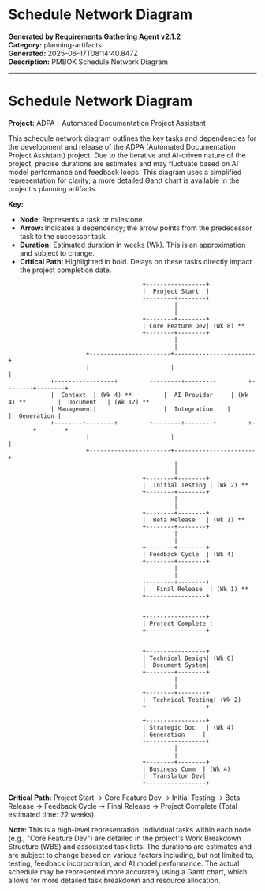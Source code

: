 # Schedule Network Diagram

**Generated by Requirements Gathering Agent v2.1.2**  
**Category:** planning-artifacts  
**Generated:** 2025-06-17T08:14:40.847Z  
**Description:** PMBOK Schedule Network Diagram

---

# Schedule Network Diagram

**Project:** ADPA - Automated Documentation Project Assistant

This schedule network diagram outlines the key tasks and dependencies for the development and release of the ADPA (Automated Documentation Project Assistant) project.  Due to the iterative and AI-driven nature of the project, precise durations are estimates and may fluctuate based on AI model performance and feedback loops.  This diagram uses a simplified representation for clarity; a more detailed Gantt chart is available in the project's planning artifacts.

**Key:**

* **Node:** Represents a task or milestone.
* **Arrow:** Indicates a dependency; the arrow points from the predecessor task to the successor task.
* **Duration:** Estimated duration in weeks (Wk). This is an approximation and subject to change.
* **Critical Path:** Highlighted in bold.  Delays on these tasks directly impact the project completion date.

```
                                      +-----------------+
                                      |  Project Start  |
                                      +--------+--------+
                                               |
                                               |
                                      +--------+--------+
                                      | Core Feature Dev| (Wk 8) **
                                      +--------+--------+
                                               |
                                               |
                      +-----------------------+-----------------------+
                      |                       |                       |
            +--------+--------+         +--------+--------+         +--------+--------+
            |  Context  | (Wk 4) **         |  AI Provider     | (Wk 4) **         |  Document   | (Wk 12) **
            | Management|                   |  Integration    |                   |  Generation |
            +--------+--------+         +--------+--------+         +--------+--------+
                      |                       |                       |
                      +-----------------------+-----------------------+
                                               |
                                               |
                                      +--------+--------+
                                      |  Initial Testing | (Wk 2) **
                                      +--------+--------+
                                               |
                                               |
                                      +--------+--------+
                                      |  Beta Release   | (Wk 1) **
                                      +--------+--------+
                                               |
                                               |
                                      +--------+--------+
                                      | Feedback Cycle  | (Wk 4)
                                      +--------+--------+
                                               |
                                               |
                                      +--------+--------+
                                      |   Final Release  | (Wk 1) **
                                      +-----------------+


                                      +-----------------+
                                      | Project Complete |
                                      +-----------------+

                                      
                                      +-----------------+
                                      | Technical Design| (Wk 6)
                                      |  Document System|
                                      +--------+--------+
                                               |
                                               |
                                      +--------+--------+
                                      |  Technical Testing| (Wk 2)
                                      +-----------------+

                                      +-----------------+
                                      | Strategic Doc   | (Wk 4)
                                      | Generation     |
                                      +-----------------+
                                               |
                                               |
                                      +--------+--------+
                                      | Business Comm  | (Wk 4)
                                      |  Translator Dev|
                                      +-----------------+

```

**Critical Path:** Project Start -> Core Feature Dev -> Initial Testing -> Beta Release -> Feedback Cycle -> Final Release -> Project Complete (Total estimated time: 22 weeks)

**Note:** This is a high-level representation.  Individual tasks within each node (e.g., "Core Feature Dev") are detailed in the project's Work Breakdown Structure (WBS) and associated task lists.  The durations are estimates and are subject to change based on various factors including, but not limited to, testing, feedback incorporation, and AI model performance.  The actual schedule may be represented more accurately using a Gantt chart, which allows for more detailed task breakdown and resource allocation.
